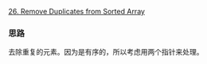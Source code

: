 [26. Remove Duplicates from Sorted Array](https://leetcode.com/problems/remove-duplicates-from-sorted-array/)

### 思路
去除重复的元素。因为是有序的，所以考虑用两个指针来处理。
